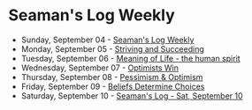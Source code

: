 # Seaman's Log Weekly

* Sunday, September 04 - [Seaman's Log Weekly](09-04)
* Monday, September 05 - [Striving and Succeeding](09-05)
* Tuesday, September 06 - [Meaning of Life - the human spirit](09-06)
* Wednesday, September 07 - [Optimists Win](09-07)
* Thursday, September 08 - [Pessimism & Optimism](09-08)
* Friday, September 09 - [Beliefs Determine Choices](09-09)
* Saturday, September 10 - [Seaman's Log - Sat, September 10](09-10)
